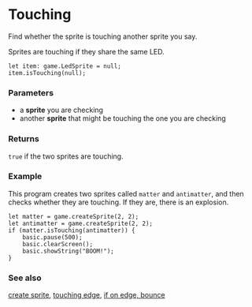 # Touching

Find whether the sprite is touching another sprite you say.

Sprites are touching if they share the same LED.

```sig
let item: game.LedSprite = null;
item.isTouching(null);
```

### Parameters

* a **sprite** you are checking
* another **sprite** that might be touching the one you are checking

### Returns

`true` if the two sprites are touching.

### Example

This program creates two sprites called ``matter`` and ``antimatter``,
and then checks whether they are touching.  If they are, there is an
explosion.

```blocks
let matter = game.createSprite(2, 2);
let antimatter = game.createSprite(2, 2);
if (matter.isTouching(antimatter)) {
    basic.pause(500);
    basic.clearScreen();
    basic.showString("BOOM!");
}
```

### See also

[create sprite](/reference/game/create-sprite),
[touching edge](/reference/game/touching-edge),
[if on edge, bounce](/reference/game/if-on-edge-bounce)
